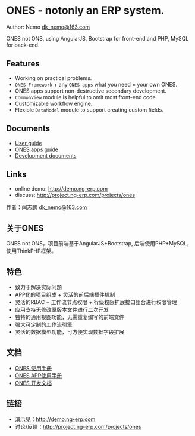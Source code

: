 # ONES - notonly an ERP system.

Author: Nemo <dk_nemo@163.com>

ONES not ONS, using AngularJS, Bootstrap for front-end and PHP, MySQL for back-end.

## Features

* Working on practical problems.
* `ONES Framework` + any `ONES apps` what you need = your own ONES.
* ONES apps support non-destructive secondary development.
* `CommonView` module is helpful to omit most front-end code.
* Customizable workflow engine.
* Flexible `DataModel` module to support creating custom fields.

## Documents

* [User guide](http://project.ng-erp.com/projects/ones/wiki/ONES_ERP_%E4%BD%BF%E7%94%A8%E6%89%8B%E5%86%8C)
* [ONES apps guide](http://project.ng-erp.com/projects/ones/wiki/APP%E4%BD%BF%E7%94%A8%E6%89%8B%E5%86%8C%E7%B4%A2%E5%BC%95)
* [Development documents](http://project.ng-erp.com/projects/ones/wiki/ONES_ERP_%E5%BC%80%E5%8F%91%E6%96%87%E6%A1%A3)


## Links
* online demo: http://demo.ng-erp.com
* discuss: http://project.ng-erp.com/projects/ones


作者：闫志鹏 <dk_nemo@163.com>

## 关于ONES 

ONES not ONS，项目前端基于AngularJS+Bootstrap, 后端使用PHP+MySQL，使用ThinkPHP框架。

## 特色

* 致力于解决实际问题
* APP化的项目组成 + 灵活的前后端插件机制
* 灵活的RBAC + 工作流节点权限 + 行级权限扩展接口组合进行权限管理
* 应用支持无修改原版本文件进行二次开发
* 独特的通用视图功能，无需重复编写的前端文件
* 强大可定制的工作流引擎
* 灵活的数据模型功能，可方便实现数据字段扩展

## 文档
* [ONES 使用手册](http://project.ng-erp.com/projects/ones/wiki/ONES_ERP_%E4%BD%BF%E7%94%A8%E6%89%8B%E5%86%8C)
* [ONES APP使用手册](http://project.ng-erp.com/projects/ones/wiki/APP%E4%BD%BF%E7%94%A8%E6%89%8B%E5%86%8C%E7%B4%A2%E5%BC%95)
* [ONES 开发文档](http://project.ng-erp.com/projects/ones/wiki/ONES_ERP_%E5%BC%80%E5%8F%91%E6%96%87%E6%A1%A3)


## 链接

* 演示见：http://demo.ng-erp.com
* 讨论/反馈：http://project.ng-erp.com/projects/ones
